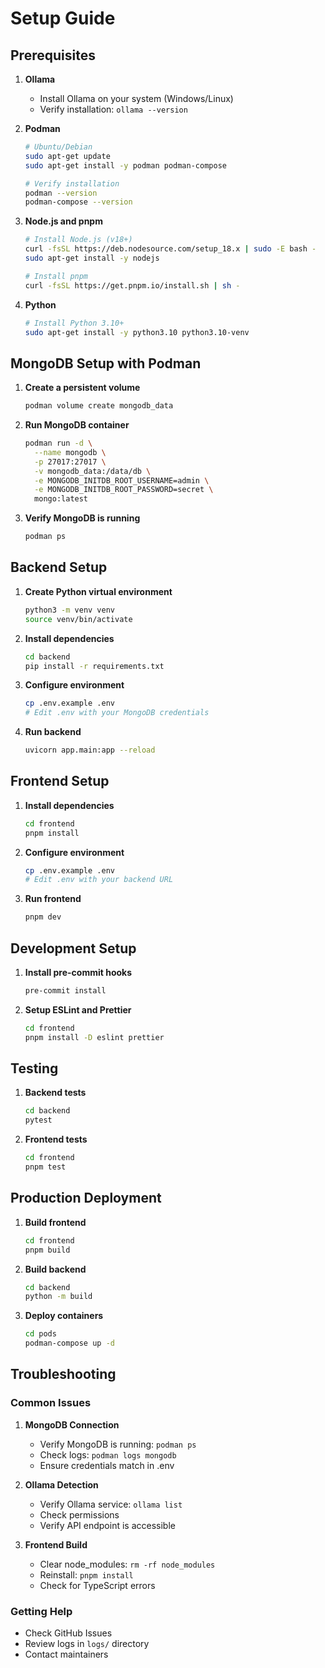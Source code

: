 # Setup Guide

## Prerequisites

1. **Ollama**
   - Install Ollama on your system (Windows/Linux)
   - Verify installation: `ollama --version`

2. **Podman**
   ```bash
   # Ubuntu/Debian
   sudo apt-get update
   sudo apt-get install -y podman podman-compose
   
   # Verify installation
   podman --version
   podman-compose --version
   ```

3. **Node.js and pnpm**
   ```bash
   # Install Node.js (v18+)
   curl -fsSL https://deb.nodesource.com/setup_18.x | sudo -E bash -
   sudo apt-get install -y nodejs
   
   # Install pnpm
   curl -fsSL https://get.pnpm.io/install.sh | sh -
   ```

4. **Python**
   ```bash
   # Install Python 3.10+
   sudo apt-get install -y python3.10 python3.10-venv
   ```

## MongoDB Setup with Podman

1. **Create a persistent volume**
   ```bash
   podman volume create mongodb_data
   ```

2. **Run MongoDB container**
   ```bash
   podman run -d \
     --name mongodb \
     -p 27017:27017 \
     -v mongodb_data:/data/db \
     -e MONGODB_INITDB_ROOT_USERNAME=admin \
     -e MONGODB_INITDB_ROOT_PASSWORD=secret \
     mongo:latest
   ```

3. **Verify MongoDB is running**
   ```bash
   podman ps
   ```

## Backend Setup

1. **Create Python virtual environment**
   ```bash
   python3 -m venv venv
   source venv/bin/activate
   ```

2. **Install dependencies**
   ```bash
   cd backend
   pip install -r requirements.txt
   ```

3. **Configure environment**
   ```bash
   cp .env.example .env
   # Edit .env with your MongoDB credentials
   ```

4. **Run backend**
   ```bash
   uvicorn app.main:app --reload
   ```

## Frontend Setup

1. **Install dependencies**
   ```bash
   cd frontend
   pnpm install
   ```

2. **Configure environment**
   ```bash
   cp .env.example .env
   # Edit .env with your backend URL
   ```

3. **Run frontend**
   ```bash
   pnpm dev
   ```

## Development Setup

1. **Install pre-commit hooks**
   ```bash
   pre-commit install
   ```

2. **Setup ESLint and Prettier**
   ```bash
   cd frontend
   pnpm install -D eslint prettier
   ```

## Testing

1. **Backend tests**
   ```bash
   cd backend
   pytest
   ```

2. **Frontend tests**
   ```bash
   cd frontend
   pnpm test
   ```

## Production Deployment

1. **Build frontend**
   ```bash
   cd frontend
   pnpm build
   ```

2. **Build backend**
   ```bash
   cd backend
   python -m build
   ```

3. **Deploy containers**
   ```bash
   cd pods
   podman-compose up -d
   ```

## Troubleshooting

### Common Issues

1. **MongoDB Connection**
   - Verify MongoDB is running: `podman ps`
   - Check logs: `podman logs mongodb`
   - Ensure credentials match in .env

2. **Ollama Detection**
   - Verify Ollama service: `ollama list`
   - Check permissions
   - Verify API endpoint is accessible

3. **Frontend Build**
   - Clear node_modules: `rm -rf node_modules`
   - Reinstall: `pnpm install`
   - Check for TypeScript errors

### Getting Help
- Check GitHub Issues
- Review logs in `logs/` directory
- Contact maintainers
